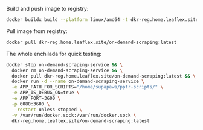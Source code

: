 Build and push image to registry:
```bash
docker buildx build --platform linux/amd64 -t dkr-reg.home.leaflex.site/on-demand-scraping:latest --push .
```

Pull image from registry:
```bash
docker pull dkr-reg.home.leaflex.site/on-demand-scraping:latest
```

The whole enchilada for quick testing:
```bash
docker stop on-demand-scraping-service && \
  docker rm on-demand-scraping-service && \
  docker pull dkr-reg.home.leaflex.site/on-demand-scraping:latest && \
  docker run -d --name on-demand-scraping-service \
  -e APP_PATH_FOR_SCRIPTS="/home/supapawa/pptr-scripts/" \
  -e APP_IS_DEBUG_ON=true \
  -e APP_PORT=3600 \
  -p 6080:3600 \
  --restart unless-stopped \
  -v /var/run/docker.sock:/var/run/docker.sock \
  dkr-reg.home.leaflex.site/on-demand-scraping:latest
```
